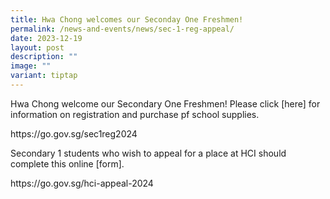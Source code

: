 ```yaml
---
title: Hwa Chong welcomes our Seconday One Freshmen!
permalink: /news-and-events/news/sec-1-reg-appeal/
date: 2023-12-19
layout: post
description: ""
image: ""
variant: tiptap
---
```

<p>Hwa Chong welcome our Secondary One Freshmen! Please click [here] for information on registration and purchase pf school supplies.</p><p><a rel="noopener noreferrer nofollow" target="_blank">https://go.gov.sg/sec1reg2024</a></p><p>Secondary 1 students who wish to appeal for a place at HCI should complete this online [form].</p><p><a rel="noopener noreferrer nofollow" target="_blank">https://go.gov.sg/hci-appeal-2024</a></p>